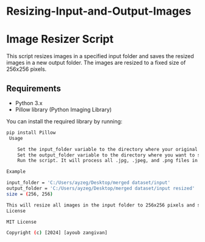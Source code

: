 # Resizing-Input-and-Output-Images
# Image Resizer Script

This script resizes images in a specified input folder and saves the resized images in a new output folder. The images are resized to a fixed size of 256x256 pixels.

## Requirements

- Python 3.x
- Pillow library (Python Imaging Library)

You can install the required library by running:

```bash
pip install Pillow
 Usage

    Set the input_folder variable to the directory where your original images are located.
    Set the output_folder variable to the directory where you want to save the resized images.
    Run the script. It will process all .jpg, .jpeg, and .png files in the input folder and save the resized images in the output folder.

Example

input_folder = 'C:/Users/ayzeg/Desktop/merged dataset/input'
output_folder = 'C:/Users/ayzeg/Desktop/merged dataset/input resized'
size = (256, 256)

This will resize all images in the input folder to 256x256 pixels and store them in the input resized folder.
License

MIT License

Copyright (c) [2024] [ayoub zangivan]
